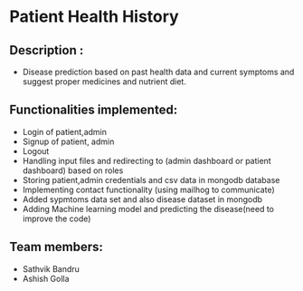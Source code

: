 # Patient Health History
## Description : 
- Disease prediction based on past health data and current symptoms and suggest proper medicines and nutrient diet.
## Functionalities implemented:
- Login of patient,admin 
- Signup of patient, admin
- Logout 
- Handling input files and redirecting to (admin dashboard or patient dashboard) based on roles
- Storing patient,admin credentials and csv data in mongodb database
- Implementing contact functionality (using mailhog to communicate)
- Added sypmtoms data set and also disease dataset in mongodb 
- Adding Machine learning model and predicting the disease(need to improve the code)
## Team members:
- Sathvik Bandru
- Ashish Golla

